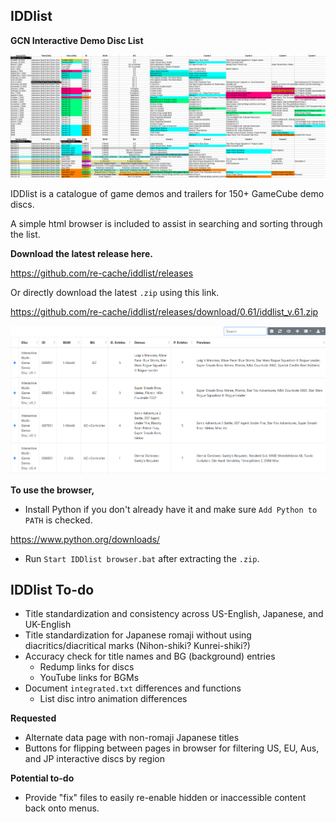 ## IDDlist
**GCN Interactive Demo Disc List**

![iddlist screenshot](assets/iddlist.png)

IDDlist is a catalogue of game demos and trailers for 150+ GameCube demo discs.

A simple html browser is included to assist in searching and sorting through the list.

**Download the latest release here.**

https://github.com/re-cache/iddlist/releases

Or directly download the latest `.zip` using this link.

https://github.com/re-cache/iddlist/releases/download/0.61/iddlist_v.61.zip

![iddlist screenshot](assets/idd_browser_61.png)

**To use the browser,**

* Install Python if you don't already have it and make sure `Add Python to PATH` is checked.

https://www.python.org/downloads/

 * Run `Start IDDlist browser.bat` after extracting the `.zip`.

## IDDlist To-do

* Title standardization and consistency across US-English, Japanese, and UK-English
* Title standardization for Japanese romaji without using diacritics/diacritical marks (Nihon-shiki? Kunrei-shiki?)
* Accuracy check for title names and BG (background) entries
  * Redump links for discs
  * YouTube links for BGMs
* Document `integrated.txt` differences and functions
  * List disc intro animation differences

**Requested**
* Alternate data page with non-romaji Japanese titles
* Buttons for flipping between pages in browser for filtering US, EU, Aus, and JP interactive discs by region
 
**Potential to-do**
* Provide "fix" files to easily re-enable hidden or inaccessible content back onto menus. 
